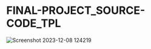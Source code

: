 # FINAL-PROJECT_SOURCE-CODE_TPL

![Screenshot 2023-12-08 124219](https://github.com/BritneyBeligan/FINAL-PROJECT_SOURCE-CODE_TPL/assets/142373706/1175fea8-381e-4117-8aec-a757aa820714)
